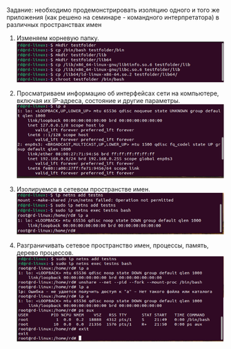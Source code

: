 Задание: необходимо продемонстрировать изоляцию одного и того же приложения (как решено на семинаре - командного интерпретатора) в различных пространствах имен

1.	Изменяем корневую папку.
![Изменяем корневую папку](1.png)

2.	Просматриваем информацию об интерфейсах сети на компьютере, включая их IP-адреса, состояние и другие параметры.
![Информация об интерфейсах сети на ПК](2.png)

3.	Изолируемся в сетевом пространстве имен.
![Изолируемся в сетевом пространстве имен](3.png)

4.	Разграничивать сетевое пространство имен, процессы, память, дерево процессов.
![Разграничиваем](4.png)
